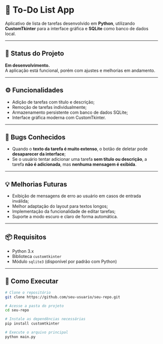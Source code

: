 # 📝 To-Do List App

Aplicativo de lista de tarefas desenvolvido em **Python**, utilizando **CustomTkinter** para a interface gráfica e **SQLite** como banco de dados local.

---

## 📌 Status do Projeto

**Em desenvolvimento.**  
A aplicação está funcional, porém com ajustes e melhorias em andamento.

---

## ⚙️ Funcionalidades

- Adição de tarefas com título e descrição;
- Remoção de tarefas individualmente;
- Armazenamento persistente com banco de dados SQLite;
- Interface gráfica moderna com CustomTkinter.

---

## 🐞 Bugs Conhecidos

- Quando o **texto da tarefa é muito extenso**, o botão de deletar pode **desaparecer da interface**;
- Se o usuário tentar adicionar uma tarefa **sem título ou descrição**, a tarefa **não é adicionada**, mas **nenhuma mensagem é exibida**.

---

## 💡 Melhorias Futuras

- Exibição de mensagens de erro ao usuário em casos de entrada inválida;
- Melhor adaptação do layout para textos longos;
- Implementação da funcionalidade de editar tarefas;
- Suporte a modo escuro e claro de forma automática.

---

## 📦 Requisitos

- Python 3.x  
- Biblioteca `customtkinter`  
- Módulo `sqlite3` (disponível por padrão com Python)

---

## 🚀 Como Executar

```bash
# Clone o repositório
git clone https://github.com/seu-usuario/seu-repo.git

# Acesse a pasta do projeto
cd seu-repo

# Instale as dependências necessárias
pip install customtkinter

# Execute o arquivo principal
python main.py
